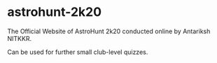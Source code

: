 # astrohunt-2k20
The Official Website of AstroHunt 2k20 conducted online by Antariksh NITKKR.

Can be used for further small club-level quizzes.
